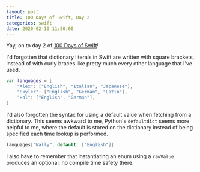 ```yaml
---
layout: post
title: 100 Days of Swift, Day 2
categories: swift
date: 2020-02-10 11:50:00
---
```


Yay, on to day 2 of [100 Days of Swift](https://www.hackingwithswift.com/100)!

I'd forgotten that dictionary literals in Swift are written with square brackets, instead of with curly braces like pretty much every other language that I've used.

```swift
var languages = [
	"Alex": ["English", "Italian", "Japanese"],
	"Skyler": ["English", "German", "Latin"],
	"Hal": ["English", "German"],
]
```

I'd also forgotten the syntax for using a default value when fetching from a dictionary. This seems awkward to me, Python's `defaultdict` seems more helpful to me, where the default is stored on the dictionary instead of being specified each time lookup is performed.

```swift
languages["Wally", default: ["English"]]
```

I also have to remember that instantiating an enum using a `rawValue` produces an optional, no compile time safety there.
